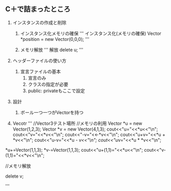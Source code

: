 ## C＋で詰まったところ

1. インスタンスの作成と削除
	1. インスタンス化メモリの確保 
	'''
	インスタンス化(メモリの確保)
	Vector *position = new Vector(0,0,0);
	'''

	1. メモリ解放
	'''
	解放
	delete u;
	'''

1. ヘッダーファイルの使い方
	1. 宣言ファイルの基本
		1. 宣言のみ
		1. クラスの指定が必要
		1. public: privateもここで設定


1. 設計
	1. ボール一つ一つがVectorを持つ


1. Vecotr
'''
//Vector3テスト場所
//メモリの利用
Vector *u = new Vector(1,2,3);
Vector *v = new Vector(4,1,3);
cout<<"u="<<*u<<"\n";
cout<<"v="<<*v<<"\n";
cout<<"-v="<<-*v<<"\n";
cout<<"u+v="<<*u + *v<<"\n";
cout<<"u-v="<<*u - *v<<"\n";
cout<<"u*v="<<*u * *v<<"\n";

*u+=Vector(1,1,3);
*v-=Vector(1,1,3);
cout<<"u+(1,1)="<<*u<<"\n";
cout<<"v-(1,1)="<<*v<<"\n";

//メモリ解放

delete v;

'''
